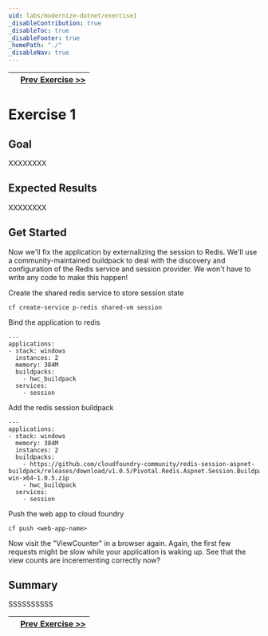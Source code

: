 ```yaml
---
uid: labs/modernize-dotnet/exercise1
_disableContribution: true
_disableToc: true
_disableFooter: true
_homePath: "./"
_disableNav: true
---
```


[exercise-1-link]: exercise1.md
[exercise-2-link]: exercise2.md

||[Prev Exercise >>][exercise-1-link]|
|:--|--:|

# Exercise 1

## Goal

XXXXXXXX

## Expected Results

XXXXXXXX

## Get Started

Now we'll fix the application by externalizing the session to Redis. We'll use a community-maintained buildpack to deal with the discovery and configuration of the Redis service and session provider. We won't have to write any code to make this happen! 

Create the shared redis service to store session state 

```
cf create-service p-redis shared-vm session 
```

Bind the application to redis

```
---
applications:
- stack: windows
  instances: 2
  memory: 384M 
  buildpacks:
    - hwc_buildpack
  services:
    - session
```

Add the redis session buildpack

```
---
applications:
- stack: windows
  memory: 384M 
  instances: 2
  buildpacks:
    - https://github.com/cloudfoundry-community/redis-session-aspnet-buildpack/releases/download/v1.0.5/Pivotal.Redis.Aspnet.Session.Buildpack-win-x64-1.0.5.zip 
    - hwc_buildpack
  services:
    - session
```

Push the web app to cloud foundry

```
cf push <web-app-name>
```

Now visit the "ViewCounter" in a browser again. Again, the first few requests might be slow while your application is waking up. See that the view counts are incerementing correctly now?
## Summary

SSSSSSSSSS

||[Prev Exercise >>][exercise-1-link]|
|:--|--:|
